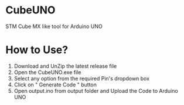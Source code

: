 # CubeUNO

STM Cube MX like tool for Arduino UNO

# How to Use?

1. Download and UnZip the latest release file
2. Open the CubeUNO.exe file
3. Select any option from the required Pin's dropdown box
4. Click on " Generate Code " button
5. Open output.ino from output folder and Upload the Code to Arduino UNO

